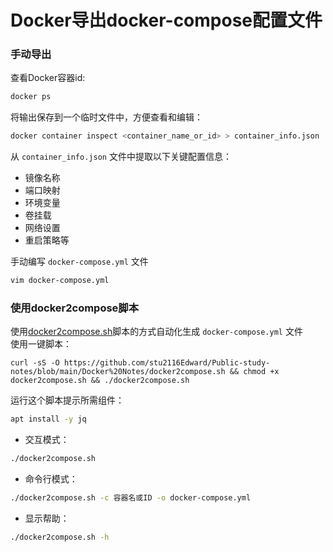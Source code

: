 # Docker导出docker-compose配置文件

### 手动导出
查看Docker容器id:
```bash
docker ps
```
将输出保存到一个临时文件中，方便查看和编辑：
```bash
docker container inspect <container_name_or_id> > container_info.json
```
从 `container_info.json` 文件中提取以下关键配置信息：  
- 镜像名称
- 端口映射
- 环境变量
- 卷挂载
- 网络设置
- 重启策略等

手动编写 `docker-compose.yml` 文件
```bash
vim docker-compose.yml
```

### 使用docker2compose脚本
使用[docker2compose.sh](https://raw.githubusercontent.com/stu2116Edward/Public-study-notes/refs/heads/main/Docker%20Notes/docker2compose.sh)脚本的方式自动化生成 `docker-compose.yml` 文件  
使用一键脚本：
```
curl -sS -O https://github.com/stu2116Edward/Public-study-notes/blob/main/Docker%20Notes/docker2compose.sh && chmod +x docker2compose.sh && ./docker2compose.sh
```
运行这个脚本提示所需组件：
```bash
apt install -y jq
```

- 交互模式：
```bash
./docker2compose.sh
```

- 命令行模式：
```bash
./docker2compose.sh -c 容器名或ID -o docker-compose.yml
```

- 显示帮助：
```bash
./docker2compose.sh -h
```
